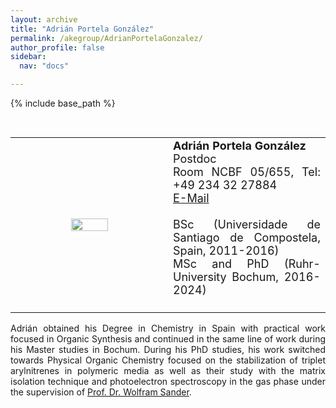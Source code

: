 ```yaml
---
layout: archive
title: "Adrián Portela González"
permalink: /akegroup/AdrianPortelaGonzalez/
author_profile: false
sidebar:
  nav: "docs"

---
```


{% include base_path %}

<font size="2"><br/></font>
<table> <style>table, th, td {border: transparent;}</style> <tr>
<td style="width:50%;" align="center" valign="middle"><img src="https://AKEckhardt.github.io/images/Adrian_2024.jpg" width="50%" height="auto%" align="middle"></td>
<td style="width:50%;" align="justify" valign="middle">
<font size="4">
<b>Adrián Portela González</b><br/>
Postdoc<br/>
Room NCBF 05/655, Tel: +49 234 32 27884<br/>
<a href="mailto:adrian.portelagonzalez@ruhr-uni-bochum.de">E-Mail</a><br/>
<br/>
BSc (Universidade de Santiago de Compostela, Spain, 2011-2016)<br/>
MSc and PhD (Ruhr-University Bochum, 2016-2024)<br/>
<br/>

</font>
</td>
</tr></table>

<p style='text-align: justify;'>
Adrián obtained his Degree in Chemistry in Spain with practical work focused in Organic Synthesis and continued in the same line of work during his Master studies in Bochum. 
During his PhD studies, his work switched towards Physical Organic Chemistry focused on the stabilization of triplet arylnitrenes 
in polymeric media as well as their study with the matrix isolation technique and photoelectron spectroscopy in the gas phase under the supervision of <a href="https://www.ruhr-uni-bochum.de/oc2/">Prof. Dr. Wolfram Sander</a>.
</p>









